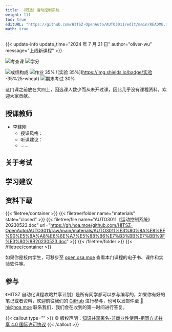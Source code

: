 ```yaml
---
title: （限选）运动控制系统
weight: 111
toc: true
editURL: "https://github.com/HITSZ-OpenAuto/AUTO3011/edit/main/README.md"
math: true
---
```


{{< update-info update_time="2024 年 7 月 21 日" author="oliver-wu" message="上线新课程" >}}

<div class="img-div hx-mt-4 hx-flex-row hx-justify-start hx-items-center">

![考查课](https://img.shields.io/badge/%E8%80%83%E6%9F%A5%E8%AF%BE-green)
![学分](https://img.shields.io/badge/%E5%AD%A6%E5%88%86-2-moccasin)

![成绩构成](https://img.shields.io/badge/%E6%88%90%E7%BB%A9%E6%9E%84%E6%88%90-gold)
![作业 35%](https://img.shields.io/badge/%E4%BD%9C%E4%B8%9A-35%25-wheat)
![实验 35%](https://img.shields.io/badge/实验 -35%25-wheat)
![期末考试 30%](https://img.shields.io/badge/%E6%9C%9F%E6%9C%AB%E8%80%83%E8%AF%95-30%25-wheat)

</div>

这门课之前放在大四上，因选课人数少而从未开过课，因此几乎没有课程资料，欢迎大家贡献。

## 授课教师

- 李建刚
  - 授课风格：
  - 听课建议：
  - ……

## 关于考试

## 学习建议

## 资料下载

{{< filetree/container >}}
  {{< filetree/folder name="materials" state="closed" >}}
    {{< filetree/file name="AUTO3011《运动控制系统》20230523.doc" url="https://gh.hoa.moe/github.com/HITSZ-OpenAuto/AUTO3011/raw/main/materials/AUTO3011%E3%80%8A%E8%BF%90%E5%8A%A8%E6%8E%A7%E5%88%B6%E7%B3%BB%E7%BB%9F%E3%80%8B20230523.doc" >}}
  {{< /filetree/folder >}}
{{< /filetree/container >}}

如果你是校内学生，可移步至 <a href='https://open.osa.moe/openauto/AUTO3011'>open.osa.moe</a> 查看本门课程的电子书、课件和实验软件等。

## 参与

《HITSZ 自动化课程攻略共享计划》是所有同学都可以参与编写的，如果你有好的笔记或者资料，欢迎前往我们的 [GitHub](https://github.com/HITSZ-OpenAuto) 进行参与，也可以发邮件至 [📮hi@hoa.moe](mailto:hi@hoa.moe) 联系我们，我们会在收到的第一时间进行答复。

{{< callout type="" >}}
  © 版权声明：[知识共享署名-非商业性使用-相同方式共享 4.0 国际许可协议](https://creativecommons.org/licenses/by-nc-sa/4.0/)
{{< /callout >}}
